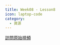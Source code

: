 ```yaml
---
title: Week08 - Lesson8
icon: laptop-code
category:
  - 資源
---
```


<VidStack
    src="youtube/Pi7caiWDM7Q"
    title="粵拼教學【第8課】"
/>

[訪問原始視頻](https://youtu.be/Pi7caiWDM7Q?si=CabsT_7ViADsw02W)